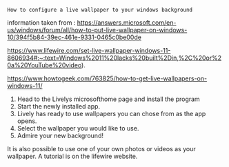 ```
How to configure a live wallpaper to your windows background
```
information taken from : https://answers.microsoft.com/en-us/windows/forum/all/how-to-put-live-wallpaper-on-windows-10/394f5b84-39ec-461e-9331-0465c0be00de 

https://www.lifewire.com/set-live-wallpaper-windows-11-8606934#:~:text=Windows%2011%20lacks%20built%2Din,%2C%20or%20a%20YouTube%20video).

https://www.howtogeek.com/763825/how-to-get-live-wallpapers-on-windows-11/

1. Head to the Livelys microsofthome page and install the program
2. Start the newly installed app.
3. Lively has ready to use wallpapers you can chose from as the app opens.
4. Select the wallpaper you would like to use.
5. Admire your new background!
   
It is also possible to use one of your own photos or videos as your wallpaper.  A tutorial is on the lifewire website.

